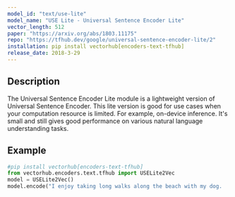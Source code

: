 ```yaml
---
model_id: "text/use-lite"
model_name: "USE Lite - Universal Sentence Encoder Lite" 
vector_length: 512
paper: "https://arxiv.org/abs/1803.11175"
repo: "https://tfhub.dev/google/universal-sentence-encoder-lite/2"
installation: pip install vectorhub[encoders-text-tfhub]
release_date: 2018-3-29
---
```


## Description

The Universal Sentence Encoder Lite module is a lightweight version of Universal Sentence Encoder. This lite version is good for use cases when your computation resource is limited. For example, on-device inference. It's small and still gives good performance on various natural language understanding tasks.

## Example

```python
#pip install vectorhub[encoders-text-tfhub]
from vectorhub.encoders.text.tfhub import USELite2Vec
model = USELite2Vec()
model.encode("I enjoy taking long walks along the beach with my dog.
```
